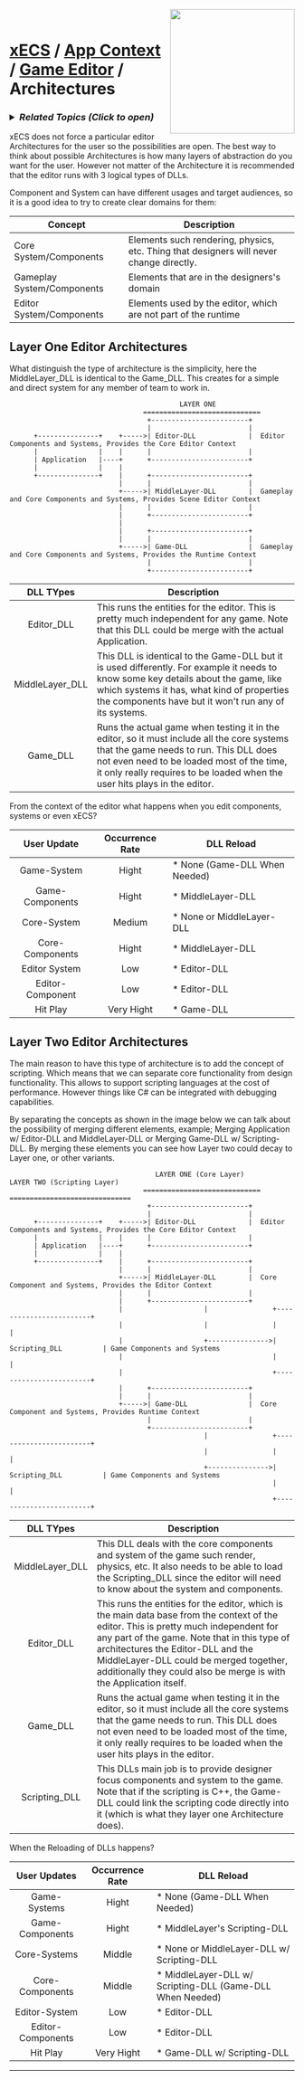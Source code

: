 <img src="https://i.imgur.com/TyjrCTS.jpg" align="right" width="220px" /><br>
# [xECS](xecs.md) / [App Context](xecs_app_context.md) / [Game Editor](xecs_app_context_game_editor.md) / Architectures

<h3><details><summary><i><b>Related Topics </b>(Click to open)</i></summary>

* [Component Serialization](xecs_component_serialization.md)
* [Component Properties](xecs_component_properties.md)
* [Component Typedef](xecs_component_typedef.md)
* [Scene entity references](ecs_scene_entity_references.md)
* [Scene Ranges](xecs_scene_ranges.md)
* [Scene file format, details about entities](xecs_scene_serialization_entity.md)
</details></h3>

xECS does not force a particular editor Architectures for the user so the possibilities are open. The best way to think about possible Architectures is how many layers of abstraction do you want for the user. However not matter of the Architecture it is recommended that the editor runs with 3 logical types of DLLs.

Component and System can have different usages and target audiences, so it is a good idea to try to create clear domains for them:

| Concept | Description  |
|---------|---|
| Core System/Components     | Elements such rendering, physics, etc. Thing that designers will never change directly. |
| Gameplay System/Components | Elements that are in the designers's domain |
| Editor System/Components   | Elements used by the editor, which are not part of the runtime |

## Layer One Editor Architectures

What distinguish the type of architecture is the simplicity, here the MiddleLayer_DLL is identical to the Game_DLL. This creates for a simple and direct system for any member of team to work in.

~~~
                                          LAYER ONE           
                                 =============================
                                  +------------------------+ 
                                  |                        | 
      +---------------+    +----->| Editor-DLL             |  Editor Components and Systems, Provides the Core Editor Context
      |               |    |      |                        | 
      | Application   |----+      +------------------------+ 
      |               |    |                        
      +---------------+    |      +------------------------+ 
                           |      |                        | 
                           +----->| MiddleLayer-DLL        |  Gameplay and Core Components and Systems, Provides Scene Editor Context
                           |      |                        | 
                           |      +------------------------+
                           |
                           |      +------------------------+ 
                           |      |                        |  
                           +----->| Game-DLL               |  Gameplay and Core Components and Systems, Provides the Runtime Context
                                  |                        | 
                                  +------------------------+
~~~

| DLL TYpes  | Description |
|:------------:|-------|
| Editor_DLL   | This runs the entities for the editor. This is pretty much independent for any game. Note that this DLL could be merge with the actual Application. |
| MiddleLayer_DLL | This DLL is identical to the Game-DLL but it is used differently. For example it needs to know some key details about the game, like which systems it has, what kind of properties the components have but it won't run any of its systems. |
| Game_DLL | Runs the actual game when testing it in the editor, so it must include all the core systems that the game needs to run. This DLL does not even need to be loaded most of the time, it only really requires to be loaded when the user hits plays in the editor. |

From the context of the editor what happens when you edit components, systems or even xECS?

| User Update                            | Occurrence Rate | DLL Reload |
|:--------------------------------------:|:---------------:|------------|
| Game-System                            | Hight           | * None (Game-DLL When Needed)|
| Game-Components                        | Hight           | * MiddleLayer-DLL |
| Core-System                            | Medium          | * None or MiddleLayer-DLL |
| Core-Components                        | Hight           | * MiddleLayer-DLL |
| Editor System                          | Low             | * Editor-DLL |
| Editor-Component                       | Low             | * Editor-DLL |
| Hit Play                               | Very Hight      | * Game-DLL |

## Layer Two Editor Architectures

The main reason to have this type of architecture is to add the concept of scripting. Which means that we can separate core functionality from design functionality. This allows to support scripting languages at the cost of performance. However things like C# can be integrated with debugging capabilities. 

By separating the concepts as shown in the image below we can talk about the possibility of merging different elements, example; Merging Application w/ Editor-DLL and MiddleLayer-DLL or Merging Game-DLL w/ Scripting-DLL. By merging these elements you can see how Layer two could decay to Layer one, or other variants.

~~~
                                    LAYER ONE (Core Layer)        LAYER TWO (Scripting Layer)
                                 =============================   ==============================
                                  +------------------------+ 
                                  |                        | 
      +---------------+    +----->| Editor-DLL             |  Editor Components and Systems, Provides the Core Editor Context
      |               |    |      |                        | 
      | Application   |----+      +------------------------+ 
      |               |    |                        
      +---------------+    |      +------------------------+ 
                           |      |                        | 
                           +----->| MiddleLayer-DLL        |  Core Component and Systems, Provides the Editor Context
                           |      |                        | 
                           |      +------------------------+
                           |                    |                +------------------------+
                           |                    |                |                        |
                           |                    +--------------->| Scripting_DLL          | Game Components and Systems
                           |                                     |                        |
                           |                                     +------------------------+
                           |      +------------------------+ 
                           |      |                        | 
                           +----->| Game-DLL               |  Core Component and Systems, Provides Runtime Context
                                  |                        | 
                                  +------------------------+
                                                |                +------------------------+
                                                |                |                        |
                                                +--------------->| Scripting_DLL          | Game Components and Systems
                                                                 |                        |
                                                                 +------------------------+
~~~

| DLL TYpes  | Description |
|:------------:|-------|
| MiddleLayer_DLL | This DLL deals with the core components and system of the game such render, physics, etc. It also needs to be able to load the Scripting_DLL since the editor will need to know about the system and components. |
| Editor_DLL   | This runs the entities for the editor, which is the main data base from the context of the editor. This is pretty much independent for any part of the game. Note that in this type of architectures the Editor-DLL and the MiddleLayer-DLL could be merged together, additionally they could also be merge is with the Application itself.  |
| Game_DLL | Runs the actual game when testing it in the editor, so it must include all the core systems that the game needs to run. This DLL does not even need to be loaded most of the time, it only really requires to be loaded when the user hits plays in the editor. |
| Scripting_DLL | This DLLs main job is to provide designer focus components and system to the game. Note that if the scripting is C++, the Game-DLL could link the scripting code directly into it (which is what they layer one Architecture does). |

When the Reloading of DLLs happens?

| User Updates                             | Occurrence Rate | DLL Reload |
|:----------------------------------------:|:---------------:|---------|
| Game-Systems                             | Hight           | * None (Game-DLL When Needed) |
| Game-Components                          | Hight           | * MiddleLayer's Scripting-DLL|
| Core-Systems                             | Middle          | * None or MiddleLayer-DLL w/ Scripting-DLL |
| Core-Components                          | Middle          | * MiddleLayer-DLL w/ Scripting-DLL (Game-DLL When Needed) |
| Editor-System                            | Low             | * Editor-DLL <br> |
| Editor-Components                        | Low             | * Editor-DLL <br> |
| Hit Play                                 | Very Hight      | * Game-DLL w/ Scripting-DLL |

---



